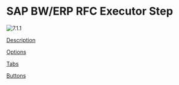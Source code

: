 # SAP BW/ERP RFC Executor Step

<img src="Image-7.1.1.png" alt="7.1.1"/>

<a href="Discription.md">Description</a> 

<a href="Options.md">Options</a> 

<a href="Tabs.md">Tabs</a>

<a href="Buttons.md">Buttons</a>

